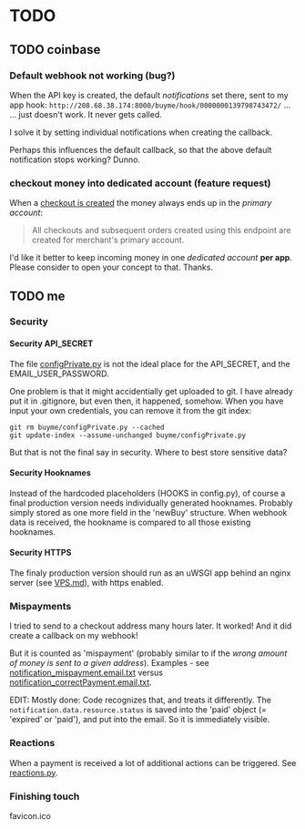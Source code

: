 # TODO

## TODO coinbase

### Default webhook not working (bug?)

When the API key is created, the default *notifications* set there, sent to my app hook: ``http://208.68.38.174:8000/buyme/hook/0000000139798743472/`` ...  
... just doesn't work. It never gets called.

I solve it by setting individual notifications when creating the callback.
  
Perhaps this influences the default callback, so that the above default notification stops working? Dunno.

### checkout money into dedicated account (feature request)
When a [checkout is created](https://developers.coinbase.com/api/v2#create-checkout) the money always ends up in the *primary account*:

> All checkouts and subsequent orders created using this endpoint are created for merchant's primary account.

I'd like it better to keep incoming money in one *dedicated account* **per app**. Please consider to open your concept to that. Thanks.
 

  
## TODO me

### Security
#### Security API_SECRET
The file [configPrivate.py](../buyme/configPrivate.py) is not the ideal place for the API_SECRET, and the EMAIL_USER_PASSWORD.

One problem is that it might accidentially get uploaded to git. I have already put it in .gitignore, but even then, it happened, somehow.  When you have input your own credentials, you can remove it from the git index:
 
    git rm buyme/configPrivate.py --cached
    git update-index --assume-unchanged buyme/configPrivate.py
    
But that is not the final say in security. Where to best store sensitive data?

#### Security Hooknames
Instead of the hardcoded placeholders (HOOKS in config.py), of course a final production version needs individually generated hooknames. Probably simply stored as one more field in the 'newBuy' structure. When webhook data is received, the hookname is compared to all those existing hooknames.  

#### Security HTTPS
The finaly production version should run as an uWSGI app behind an nginx server (see [VPS.md](VPS.md)), with https enabled. 

### Mispayments
I tried to send to a checkout address many hours later. It worked! And it did create a callback on my webhook!   

But it is counted as 'mispayment' (probably similar to if the *wrong amount of money is sent to a given address*). Examples - see [notification_mispayment.email.txt](../output/notification_mispayment.email.txt) versus [notification_correctPayment.email.txt](../output/notification_correctPayment.email.txt). 

EDIT: Mostly done: Code recognizes that, and treats it differently. The ``notification.data.resource.status`` is saved into the 'paid' object (= 'expired' or 'paid'), and put into the email. So it is immediately visible.

### Reactions
When a payment is received a lot of additional actions can be triggered. See [reactions.py](../buyme/reactions.py#L107-L132).

### Finishing touch
favicon.ico

